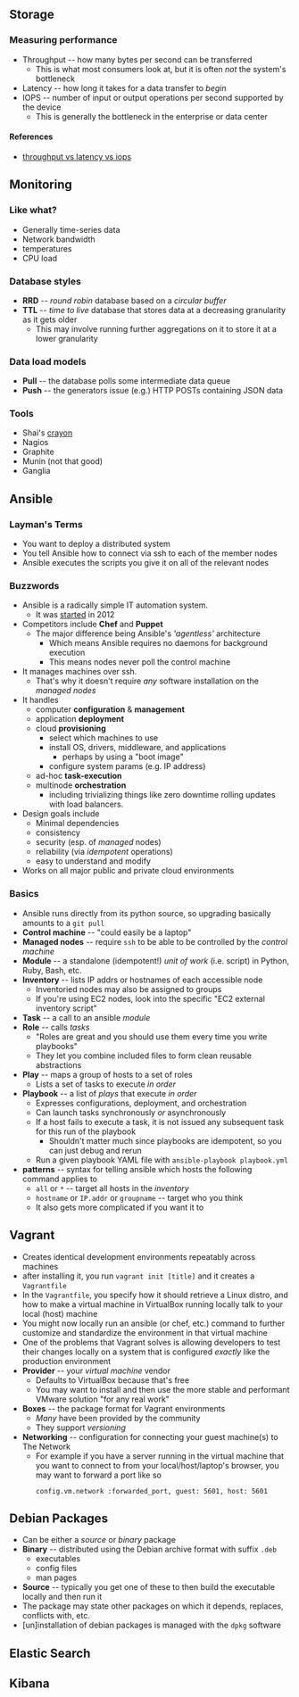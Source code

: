 ## Storage

### Measuring performance

* Throughput -- how many bytes per second can be transferred
    * This is what most consumers look at, but it is often _not_ the system's
      bottleneck
* Latency -- how long it takes for a data transfer to _begin_
* IOPS -- number of input or output operations per second supported by the
  device
    * This is generally the bottleneck in the enterprise or data center

#### References

* [throughput vs latency vs iops][tli]

[tli]: http://www.thessdreview.com/featured/ssd-throughput-latency-iopsexplained/

## Monitoring

### Like what?

* Generally time-series data
* Network bandwidth
* temperatures
* CPU load

### Database styles

* __RRD__ -- _round robin_ database based on a _circular buffer_
* __TTL__ -- _time to live_ database that stores data at a decreasing
  granularity as it gets older
    * This may involve running further aggregations on it to store it at a
      lower granularity

### Data load models

* __Pull__ -- the database polls some intermediate data queue
* __Push__ -- the generators issue (e.g.) HTTP POSTs containing JSON data

### Tools

* Shai's [crayon](https://github.com/shai-d/crayon)
* Nagios
* Graphite
* Munin (not that good)
* Ganglia

## Ansible

### Layman's Terms
* You want to deploy a distributed system
* You tell Ansible how to connect via ssh to each of the member nodes
* Ansible executes the scripts you give it on all of the relevant nodes

### Buzzwords
* Ansible is a radically simple IT automation system.
    * It was [started][ans-fst] in 2012
* Competitors include __Chef__ and __Puppet__
    * The major difference being Ansible's _'agentless'_ architecture
        * Which means Ansible requires no daemons for background execution
        * This means nodes never poll the control machine
* It manages machines over ssh.
    * That's why it doesn't require _any_ software installation on the _managed
      nodes_
* It handles
    * computer __configuration__ & __management__
    * application __deployment__
    * cloud __provisioning__
        * select which machines to use
        * install OS, drivers, middleware, and applications
            * perhaps by using a "boot image"
        * configure system params (e.g. IP address)
    * ad-hoc __task-execution__
    * multinode __orchestration__
        * including trivializing things like zero downtime rolling updates with
          load balancers.
* Design goals include
    * Minimal dependencies
    * consistency
    * security (esp. of _managed_ nodes)
    * reliability (via _idempotent_ operations)
    * easy to understand and modify
* Works on all major public and private cloud environments

### Basics
* Ansible runs directly from its python source, so upgrading basically amounts
  to a `git pull`
* __Control machine__ -- "could easily be a laptop"
* __Managed nodes__ -- require `ssh` to be able to be controlled by the
  _control machine_
* __Module__ -- a standalone (idempotent!) _unit of work_ (i.e. script) in
  Python, Ruby, Bash, etc.
* __Inventory__ -- lists IP addrs or hostnames of each accessible node
    * Inventoried nodes may also be assigned to groups
    * If you're using EC2 nodes, look into the specific "EC2 external inventory
      script"
* __Task__ -- a call to an ansible _module_
* __Role__ -- calls _tasks_
    * "Roles are great and you should use them every time you write playbooks"
    * They let you combine included files to form clean reusable abstractions
* __Play__ -- maps a group of hosts to a set of roles
    * Lists a set of tasks to execute _in order_
* __Playbook__ -- a list of _plays_ that execute _in order_
    * Expresses configurations, deployment, and orchestration
    * Can launch tasks synchronously _or_ asynchronously
    * If a host fails to execute a task, it is not issued any subsequent task
      for this run of the playbook
        * Shouldn't matter much since playbooks are idempotent, so you can just
          debug and rerun
    * Run a given playbook YAML file with `ansible-playbook playbook.yml`
* __patterns__ -- syntax for telling ansible which hosts the following command
  applies to
    * `all` or `*` -- target all hosts in the _inventory_
    * `hostname` or `IP.addr` or `groupname` -- target who you think
    * It also gets more complicated if you want it to

[ans-fst]: https://github.com/ansible/ansible/commits/devel?page=498

## Vagrant
* Creates identical development environments repeatably across machines
* after installing it, you run `vagrant init [title]` and it creates a
  `Vagrantfile`
* In the `Vagrantfile`, you specify how it should retrieve a Linux distro, and
  how to make a virtual machine in VirtualBox running locally talk to your
  local (host) machine
* You might now locally run an ansible (or chef, etc.) command to further
  customize and standardize the environment in that virtual machine
* One of the problems that Vagrant solves is allowing developers to test their
  changes locally on a system that is configured _exactly_ like the production
  environment
* __Provider__ -- your _virtual machine_ vendor
    * Defaults to VirtualBox because that's free
    * You may want to install and then use the more stable and performant VMware solution "for any real work"
* __Boxes__ -- the package format for Vagrant environments
    * _Many_ have been provided by the community
    * They support _versioning_
* __Networking__ -- configuration for connecting your guest machine(s) to The Network
    * For example if you have a server running in the virtual machine that you want to connect to from your local/host/laptop's browser, you may want to forward a port like so
        ```
        config.vm.network :forwarded_port, guest: 5601, host: 5601
        ```

## Debian Packages
* Can be either a _source_ or _binary_ package
* __Binary__ -- distributed using the Debian archive format with suffix `.deb`
    - executables
    - config files
    - man pages
* __Source__ -- typically you get one of these to then build the executable
  locally and then run it
* The package may state other packages on which it depends, replaces, conflicts
  with, etc.
* [un]installation of debian packages is managed with the `dpkg` software

## Elastic Search
## Kibana
